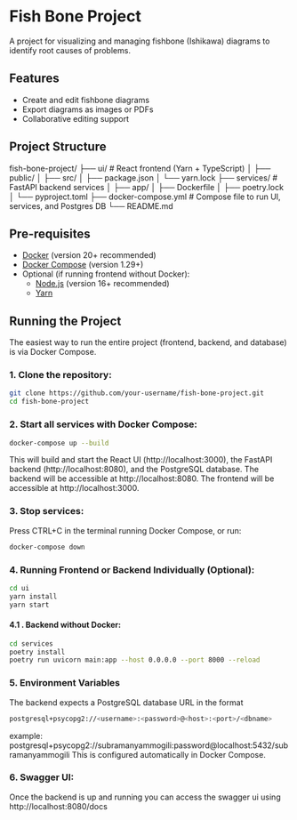# Fish Bone Project

A project for visualizing and managing fishbone (Ishikawa) diagrams to identify root causes of problems.

## Features

- Create and edit fishbone diagrams
- Export diagrams as images or PDFs
- Collaborative editing support

## Project Structure
fish-bone-project/
├── ui/ # React frontend (Yarn + TypeScript)
│ ├── public/
│ ├── src/
│ ├── package.json
│ └── yarn.lock
├── services/ # FastAPI backend services
│ ├── app/
│ ├── Dockerfile
│ ├── poetry.lock
│ └── pyproject.toml
├── docker-compose.yml # Compose file to run UI, services, and Postgres DB
└── README.md


## Pre-requisites

- [Docker](https://docs.docker.com/get-docker/) (version 20+ recommended)
- [Docker Compose](https://docs.docker.com/compose/install/) (version 1.29+)
- Optional (if running frontend without Docker):
  - [Node.js](https://nodejs.org/) (version 16+ recommended)
  - [Yarn](https://yarnpkg.com/)

## Running the Project

The easiest way to run the entire project (frontend, backend, and database) is via Docker Compose.

### 1. Clone the repository:

```bash
git clone https://github.com/your-username/fish-bone-project.git
cd fish-bone-project
```

### 2. Start all services with Docker Compose:

```bash
docker-compose up --build
```
This will build and start the React UI (http://localhost:3000), the FastAPI backend (http://localhost:8080), and the PostgreSQL database.
The backend will be accessible at http://localhost:8080.
The frontend will be accessible at http://localhost:3000.

### 3. Stop services:
Press CTRL+C in the terminal running Docker Compose, or run:

```bash
docker-compose down
```


### 4. Running Frontend or Backend Individually (Optional):
```bash
cd ui
yarn install
yarn start
```

#### 4.1 . Backend without Docker:
```bash
cd services
poetry install
poetry run uvicorn main:app --host 0.0.0.0 --port 8000 --reload
```

### 5. Environment Variables
The backend expects a PostgreSQL database URL in the format

``` bash
postgresql+psycopg2://<username>:<password>@<host>:<port>/<dbname>
```
example: postgresql+psycopg2://subramanyammogili:password@localhost:5432/subramanyammogili
This is configured automatically in Docker Compose.


### 6. Swagger UI:
Once the backend is up and running you can access the swagger ui using
http://localhost:8080/docs